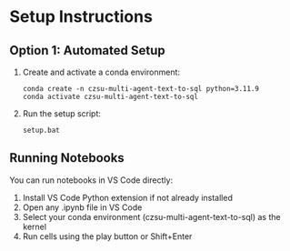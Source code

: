 # Setup Instructions

## Option 1: Automated Setup
1. Create and activate a conda environment:
   ```
   conda create -n czsu-multi-agent-text-to-sql python=3.11.9
   conda activate czsu-multi-agent-text-to-sql
   ```

2. Run the setup script:
   ```
   setup.bat
   ```

## Running Notebooks
You can run notebooks in VS Code directly:

1. Install VS Code Python extension if not already installed
2. Open any .ipynb file in VS Code
3. Select your conda environment (czsu-multi-agent-text-to-sql) as the kernel
4. Run cells using the play button or Shift+Enter
